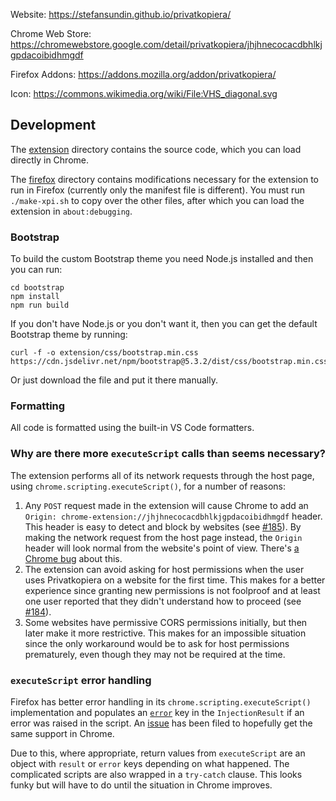Website: https://stefansundin.github.io/privatkopiera/

Chrome Web Store: https://chromewebstore.google.com/detail/privatkopiera/jhjhnecocacdbhlkjgpdacoibidhmgdf

Firefox Addons: https://addons.mozilla.org/addon/privatkopiera/

Icon: https://commons.wikimedia.org/wiki/File:VHS_diagonal.svg

## Development

The [extension](extension) directory contains the source code, which you can load directly in Chrome.

The [firefox](firefox) directory contains modifications necessary for the extension to run in Firefox (currently only the manifest file is different). You must run `./make-xpi.sh` to copy over the other files, after which you can load the extension in `about:debugging`.

### Bootstrap

To build the custom Bootstrap theme you need Node.js installed and then you can run:

```shell
cd bootstrap
npm install
npm run build
```

If you don't have Node.js or you don't want it, then you can get the default Bootstrap theme by running:

```shell
curl -f -o extension/css/bootstrap.min.css https://cdn.jsdelivr.net/npm/bootstrap@5.3.2/dist/css/bootstrap.min.css
```

Or just download the file and put it there manually.

### Formatting

All code is formatted using the built-in VS Code formatters.

### Why are there more `executeScript` calls than seems necessary?

The extension performs all of its network requests through the host page, using `chrome.scripting.executeScript()`, for a number of reasons:

1. Any `POST` request made in the extension will cause Chrome to add an `Origin: chrome-extension://jhjhnecocacdbhlkjgpdacoibidhmgdf` header. This header is easy to detect and block by websites (see [#185](https://github.com/stefansundin/privatkopiera/issues/185)). By making the network request from the host page instead, the `Origin` header will look normal from the website's point of view. There's [a Chrome bug](https://bugs.chromium.org/p/chromium/issues/detail?id=966223) about this.
2. The extension can avoid asking for host permissions when the user uses Privatkopiera on a website for the first time. This makes for a better experience since granting new permissions is not foolproof and at least one user reported that they didn't understand how to proceed (see [#184](https://github.com/stefansundin/privatkopiera/issues/184)).
3. Some websites have permissive CORS permissions initially, but then later make it more restrictive. This makes for an impossible situation since the only workaround would be to ask for host permissions prematurely, even though they may not be required at the time.

### `executeScript` error handling

Firefox has better error handling in its `chrome.scripting.executeScript()` implementation and populates an [`error`](https://developer.mozilla.org/en-US/docs/Mozilla/Add-ons/WebExtensions/API/scripting/executeScript#error) key in the `InjectionResult` if an error was raised in the script. An [issue](https://bugs.chromium.org/p/chromium/issues/detail?id=1271527) has been filed to hopefully get the same support in Chrome.

Due to this, where appropriate, return values from `executeScript` are an object with `result` or `error` keys depending on what happened. The complicated scripts are also wrapped in a `try-catch` clause. This looks funky but will have to do until the situation in Chrome improves.
